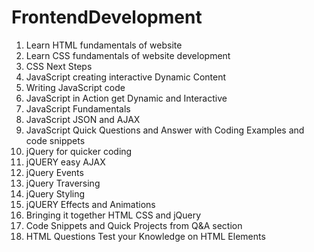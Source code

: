 # FrontendDevelopment
1. Learn HTML fundamentals of website
2. Learn CSS fundamentals of website development
3. CSS Next Steps
4. JavaScript creating interactive Dynamic Content
5. Writing JavaScript code
6. JavaScript in Action get Dynamic and Interactive
7. JavaScript Fundamentals
8. JavaScript JSON and AJAX
9. JavaScript Quick Questions and Answer with Coding Examples and code snippets
10. jQuery for quicker coding
11. jQUERY easy AJAX 
12. jQuery Events
13. jQuery Traversing
14. jQuery Styling
15. jQUERY Effects and Animations
16. Bringing it together HTML CSS and jQuery
17. Code Snippets and Quick Projects from Q&A section
18. HTML Questions Test your Knowledge on HTML Elements
